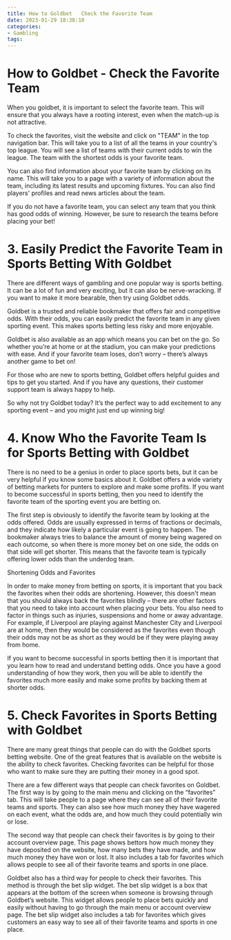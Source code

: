 ```yaml
---
title: How to Goldbet   Check the Favorite Team
date: 2023-01-29 18:38:10
categories:
- Gambling
tags:
---
```



#  How to Goldbet - Check the Favorite Team

When you goldbet, it is important to select the favorite team. This will ensure that you always have a rooting interest, even when the match-up is not attractive.

To check the favorites, visit the website and click on "TEAM" in the top navigation bar. This will take you to a list of all the teams in your country's top league. You will see a list of teams with their current odds to win the league. The team with the shortest odds is your favorite team.

You can also find information about your favorite team by clicking on its name. This will take you to a page with a variety of information about the team, including its latest results and upcoming fixtures. You can also find players' profiles and read news articles about the team.

If you do not have a favorite team, you can select any team that you think has good odds of winning. However, be sure to research the teams before placing your bet!

# 3. Easily Predict the Favorite Team in Sports Betting With Goldbet

There are different ways of gambling and one popular way is sports betting. It can be a lot of fun and very exciting, but it can also be nerve-wracking. If you want to make it more bearable, then try using Goldbet odds.

Goldbet is a trusted and reliable bookmaker that offers fair and competitive odds. With their odds, you can easily predict the favorite team in any given sporting event. This makes sports betting less risky and more enjoyable.

Goldbet is also available as an app which means you can bet on the go. So whether you’re at home or at the stadium, you can make your predictions with ease. And if your favorite team loses, don’t worry – there’s always another game to bet on!

For those who are new to sports betting, Goldbet offers helpful guides and tips to get you started. And if you have any questions, their customer support team is always happy to help.

So why not try Goldbet today? It’s the perfect way to add excitement to any sporting event – and you might just end up winning big!

# 4. Know Who the Favorite Team Is for Sports Betting with Goldbet

There is no need to be a genius in order to place sports bets, but it can be very helpful if you know some basics about it. Goldbet offers a wide variety of betting markets for punters to explore and make some profits. If you want to become successful in sports betting, then you need to identify the favorite team of the sporting event you are betting on.

The first step is obviously to identify the favorite team by looking at the odds offered. Odds are usually expressed in terms of fractions or decimals, and they indicate how likely a particular event is going to happen. The bookmaker always tries to balance the amount of money being wagered on each outcome, so when there is more money bet on one side, the odds on that side will get shorter. This means that the favorite team is typically offering lower odds than the underdog team.

Shortening Odds and Favorites

In order to make money from betting on sports, it is important that you back the favorites when their odds are shortening. However, this doesn't mean that you should always back the favorites blindly – there are other factors that you need to take into account when placing your bets. You also need to factor in things such as injuries, suspensions and home or away advantage. For example, if Liverpool are playing against Manchester City and Liverpool are at home, then they would be considered as the favorites even though their odds may not be as short as they would be if they were playing away from home.

If you want to become successful in sports betting then it is important that you learn how to read and understand betting odds. Once you have a good understanding of how they work, then you will be able to identify the favorites much more easily and make some profits by backing them at shorter odds.

# 5. Check Favorites in Sports Betting with Goldbet

There are many great things that people can do with the Goldbet sports betting website. One of the great features that is available on the website is the ability to check favorites. Checking favorites can be helpful for those who want to make sure they are putting their money in a good spot.

There are a few different ways that people can check favorites on Goldbet. The first way is by going to the main menu and clicking on the “favorites” tab. This will take people to a page where they can see all of their favorite teams and sports. They can also see how much money they have wagered on each event, what the odds are, and how much they could potentially win or lose.

The second way that people can check their favorites is by going to their account overview page. This page shows bettors how much money they have deposited on the website, how many bets they have made, and how much money they have won or lost. It also includes a tab for favorites which allows people to see all of their favorite teams and sports in one place.

Goldbet also has a third way for people to check their favorites. This method is through the bet slip widget. The bet slip widget is a box that appears at the bottom of the screen when someone is browsing through Goldbet’s website. This widget allows people to place bets quickly and easily without having to go through the main menu or account overview page. The bet slip widget also includes a tab for favorites which gives customers an easy way to see all of their favorite teams and sports in one place.